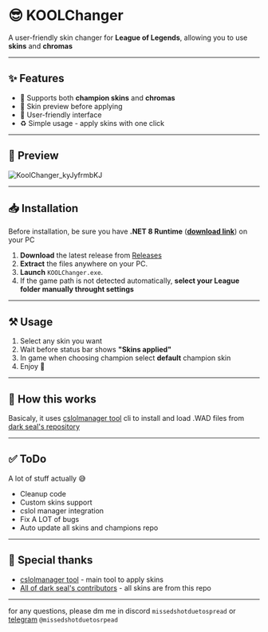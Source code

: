 # 😎 KOOLChanger
A user-friendly skin changer for **League of Legends**, allowing you to use **skins** and **chromas**

---

## ✨ Features

- 🔁 Supports both **champion skins** and **chromas**
- 🎨 Skin preview before applying
- 👀 User-friendly interface
- ♻️ Simple usage - apply skins with one click

---

## 👀 Preview
![KoolChanger_kyJyfrmbKJ](https://github.com/user-attachments/assets/a0559a96-3243-44a3-a3a5-901e1a6009dc)

---

## 📥 Installation

Before installation, be sure you have **.NET 8 Runtime** ([**download link**](https://dotnet.microsoft.com/en-us/download/dotnet/8.0)) on your PC 

1. **Download** the latest release from [Releases](https://github.com/saQult/koolchanger/releases) 
2. **Extract** the files anywhere on your PC.
3. **Launch** `KOOLChanger.exe`.
4. If the game path is not detected automatically, **select your League folder manually throught settings**

---

## ⚒ Usage

1. Select any skin you want
2. Wait before status bar shows **"Skins applied"**
3. In game when choosing champion select **default** champion skin
4. Enjoy 🤗

---

## 🤔 How this works
Basicaly, it uses [cslolmanager tool](https://github.com/LeagueToolkit/cslol-manager/tree/master/cslol-tools) cli to install and load .WAD files from [dark seal's repository](https://github.com/darkseal-org/lol-skins)

---

## ✅ ToDo
A lot of stuff actually 😅
- Cleanup code
- Custom skins support
- cslol manager integration
- Fix A LOT of bugs
- Auto update all skins and champions repo
   
---

## 🙏 Special thanks
- [cslolmanager tool](https://github.com/LeagueToolkit/cslol-manager/tree/master/cslol-tools) - main tool to apply skins
- [All of dark seal's contributors](https://github.com/darkseal-org/lol-skins) - all skins are from this repo

---

for any questions, please dm me in discord `missedshotduetospread` or [telegram](https://t.me/missedshotduetospread) `@missedshotduetosrpead`
